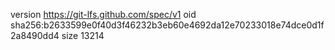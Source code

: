 version https://git-lfs.github.com/spec/v1
oid sha256:b2633599e0f40d3f46232b3eb60e4692da12e70233018e74dce0d1f2a8490dd4
size 13214
